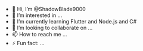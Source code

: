 - 👋 Hi, I’m @ShadowBlade9000
- 👀 I’m interested in ...
- 🌱 I’m currently learning Flutter and Node.js and C#
- 💞️ I’m looking to collaborate on ...
- 📫 How to reach me ...
- ⚡ Fun fact: ...

<!---
ShadowBlade9000/ShadowBlade9000 is a ✨ special ✨ repository because its `README.md` (this file) appears on your GitHub profile.
You can click the Preview link to take a look at your changes.
--->

